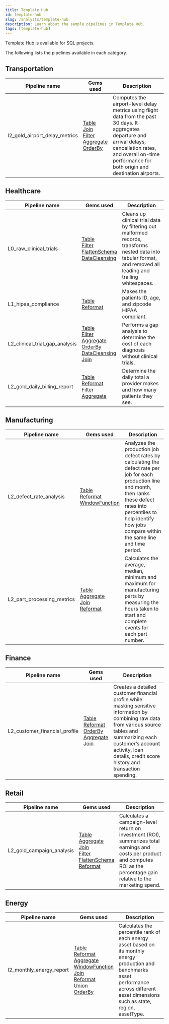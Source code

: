 ```yaml
---
title: Template Hub
id: template-hub
slug: /analysts/template-hub
description: Learn about the sample pipelines in Template Hub.
tags: [template-hub]
---
```


Template Hub is available for SQL projects.

The following lists the pipelines available in each category.

## Transportation

| Pipeline name                 | Gems used                                                                                                                                                     | Description                                                                                                                                                                                                                 |
| ----------------------------- | ------------------------------------------------------------------------------------------------------------------------------------------------------------- | --------------------------------------------------------------------------------------------------------------------------------------------------------------------------------------------------------------------------- |
| l2_gold_airport_delay_metrics | [Table](/analysts/table)<br/> [Join](/analysts/join)<br/> [Filter](/analysts/filter)<br/> [Aggregate](/analysts/aggregate)<br/> [OrderBy](/analysts/order-by) | Computes the airport-level delay metrics using flight data from the past 30 days. It aggregates departure and arrival delays, cancellation rates, and overall on-time performance for both origin and destination airports. |

## Healthcare

| Pipeline name                  | Gems used                                                                                                                                                                                                    | Description                                                                                                                                                     |
| ------------------------------ | ------------------------------------------------------------------------------------------------------------------------------------------------------------------------------------------------------------ | --------------------------------------------------------------------------------------------------------------------------------------------------------------- |
| L0_raw_clinical_trials         | [Table](/analysts/table)<br/> [Filter](/analysts/filter)<br/> [FlattenSchema](/analysts/flatten-schema)<br/> [DataCleansing](/analysts/data-cleansing)                                                       | Cleans up clinical trial data by filtering out malformed records, transforms nested data into tabular format, and removed all leading and trailing whitespaces. |
| L1_hipaa_compliance            | [Table](/analysts/table)<br/> [Reformat](/analysts/reformat)                                                                                                                                                 | Makes the patients ID, age, and zipcode HIPAA compliant.                                                                                                        |
| L2_clinical_trial_gap_analysis | [Table](/analysts/table)<br/> [Filter](/analysts/filter)<br/> [Aggregate](/analysts/aggregate)<br/> [OrderBy](/analysts/order-by)<br/> [DataCleansing](/analysts/data-cleansing)<br/> [Join](/analysts/join) | Performs a gap analysis to determine the cost of each diagnosis without clinical trials.                                                                        |
| L2_gold_daily_billing_report   | [Table](/analysts/table)<br/> [Reformat](/analysts/reformat)<br/> [Filter](/analysts/filter)<br/> [Aggregate](/analysts/aggregate)                                                                           | Determine the daily total a provider makes and how many patients they see.                                                                                      |

## Manufacturing

| Pipeline name              | Gems used                                                                                                                      | Description                                                                                                                                                                                                                                |
| -------------------------- | ------------------------------------------------------------------------------------------------------------------------------ | ------------------------------------------------------------------------------------------------------------------------------------------------------------------------------------------------------------------------------------------ |
| L2_defect_rate_analysis    | [Table](/analysts/table)<br/> [Reformat](/analysts/reformat)<br/> [WindowFunction](/analysts/window)                           | Analyzes the production job defect rates by calculating the defect rate per job for each production line and month, then ranks these defect rates into percentiles to help identify how jobs compare within the same line and time period. |
| L2_part_processing_metrics | [Table](/analysts/table)<br/> [Aggregate](/analysts/aggregate)<br/> [Join](/analysts/join)<br/> [Reformat](/analysts/reformat) | Calculates the average, median, minimum and maximum for manufacturing parts by measuring the hours taken to start and complete events for each part number.                                                                                |

## Finance

| Pipeline name                 | Gems used                                                                                                                                                         | Description                                                                                                                                                                                                                                       |
| ----------------------------- | ----------------------------------------------------------------------------------------------------------------------------------------------------------------- | ------------------------------------------------------------------------------------------------------------------------------------------------------------------------------------------------------------------------------------------------- |
| L2_customer_financial_profile | [Table](/analysts/table)<br/> [Reformat](/analysts/reformat)<br/> [OrderBy](/analysts/order-by)<br/> [Aggregate](/analysts/aggregate)<br/> [Join](/analysts/join) | Creates a detailed customer financial profile while masking sensitive information by combining raw data from various source tables and summarizing each customer’s account activity, loan details, credit score history and transaction spending. |

## Retail

| Pipeline name             | Gems used                                                                                                                                                                                                     | Description                                                                                                                                                                      |
| ------------------------- | ------------------------------------------------------------------------------------------------------------------------------------------------------------------------------------------------------------- | -------------------------------------------------------------------------------------------------------------------------------------------------------------------------------- |
| L2_gold_campaign_analysis | [Table](/analysts/table)<br/> [Aggregate](/analysts/aggregate)<br/> [Join](/analysts/join)<br/> [Filter](/analysts/filter)<br/> [FlattenSchema](/analysts/flatten-schema)<br/> [Reformat](/analysts/reformat) | Calculates a campaign-level return on investment (ROI), summarizes total earnings and costs per product and computes ROI as the percentage gain relative to the marketing spend. |

## Energy

| Pipeline name            | Gems used                                                                                                                                                                                                                                                                   | Description                                                                                                                                                                                     |
| ------------------------ | --------------------------------------------------------------------------------------------------------------------------------------------------------------------------------------------------------------------------------------------------------------------------- | ----------------------------------------------------------------------------------------------------------------------------------------------------------------------------------------------- |
| l2_monthly_energy_report | [Table](/analysts/table)<br/> [Reformat](/analysts/reformat)<br/> [Aggregate](/analysts/aggregate)<br/> [WindowFunction](/analysts/window)<br/> [Join](/analysts/join)<br/> [Reformat](/analysts/reformat)<br/> [Union](/analysts/union)<br/> [OrderBy](/analysts/order-by) | Calculates the percentile rank of each energy asset based on its monthly energy production and benchmarks asset performance across different asset dimensions such as state, region, assetType. |
